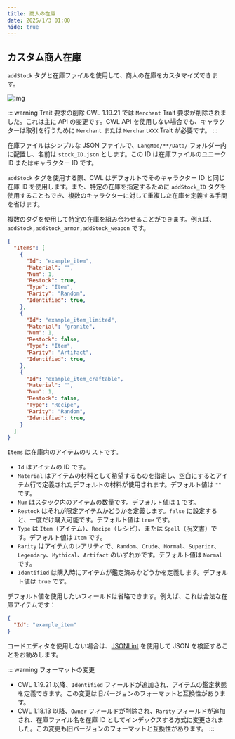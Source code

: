 ```yaml
---
title: 商人の在庫
date: 2025/1/3 01:00
hide: true
---
```


## カスタム商人在庫

`addStock` タグと在庫ファイルを使用して、商人の在庫をカスタマイズできます。

![img](https://i.postimg.cc/59gzM54K/image.png)

::: warning Trait 要求の削除
CWL 1.19.21 では `Merchant` Trait 要求が削除されました。これは主に API の変更です。CWL API を使用しない場合でも、キャラクターは取引を行うために `Merchant` または `MerchantXXX` Trait が必要です。
:::

在庫ファイルはシンプルな JSON ファイルで、`LangMod/**/Data/` フォルダー内に配置し、名前は `stock_ID.json` とします。この ID は在庫ファイルのユニーク ID またはキャラクター ID です。

`addStock` タグを使用する際、CWL はデフォルトでそのキャラクター ID と同じ在庫 ID を使用します。また、特定の在庫を指定するために `addStock_ID` タグを使用することもでき、複数のキャラクターに対して重複した在庫を定義する手間を省けます。

複数のタグを使用して特定の在庫を組み合わせることができます。例えば、`addStock,addStock_armor,addStock_weapon` です。

```json
{
  "Items": [
    {
      "Id": "example_item",
      "Material": "",
      "Num": 1,
      "Restock": true,
      "Type": "Item",
      "Rarity": "Random",
      "Identified": true,
    },
    {
      "Id": "example_item_limited",
      "Material": "granite",
      "Num": 1,
      "Restock": false,
      "Type": "Item",
      "Rarity": "Artifact",
      "Identified": true,
    },
    {
      "Id": "example_item_craftable",
      "Material": "",
      "Num": 1,
      "Restock": false,
      "Type": "Recipe",
      "Rarity": "Random",
      "Identified": true,
    }
  ]
}
```


`Items` は在庫内のアイテムのリストです。

+ `Id` はアイテムの ID です。
+ `Material` はアイテムの材料として希望するものを指定し、空白にするとアイテム行で定義されたデフォルトの材料が使用されます。デフォルト値は `""` です。
+ `Num` はスタック内のアイテムの数量です。デフォルト値は `1` です。
+ `Restock` はそれが限定アイテムかどうかを定義します。`false` に設定すると、一度だけ購入可能です。デフォルト値は `true` です。
+ `Type` は `Item`（アイテム）、`Recipe`（レシピ）、または `Spell`（呪文書）です。デフォルト値は `Item` です。
+ `Rarity` はアイテムのレアリティで、`Random`、`Crude`、`Normal`、`Superior`、`Legendary`、`Mythical`、`Artifact` のいずれかです。デフォルト値は `Normal` です。
+ `Identified` は購入時にアイテムが鑑定済みかどうかを定義します。デフォルト値は `true` です。

デフォルト値を使用したいフィールドは省略できます。例えば、これは合法な在庫アイテムです：
```json
{
  "Id": "example_item"
}
```

コードエディタを使用しない場合は、[JSONLint](https://jsonlint.com/) を使用して JSON を検証することをお勧めします。

::: warning フォーマットの変更
+ CWL 1.19.21 以降、`Identified` フィールドが追加され、アイテムの鑑定状態を定義できます。この変更は旧バージョンのフォーマットと互換性があります。
+ CWL 1.18.13 以降、`Owner` フィールドが削除され、`Rarity` フィールドが追加され、在庫ファイル名を在庫 ID としてインデックスする方式に変更されました。この変更も旧バージョンのフォーマットと互換性があります。
:::